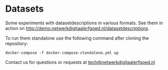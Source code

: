 # Datasets

Some experiments with datasetdescriptions in various formats. See them in action on http://demo.netwerkdigitaalerfgoed.nl/datasetdescriptions.

To run them standalone use the following command after cloning the repository:

    docker-compose -f docker-compose-standalone.yml up

Contact us for questions or requests at tech@netwerkdigitaalerfgoed.nl
